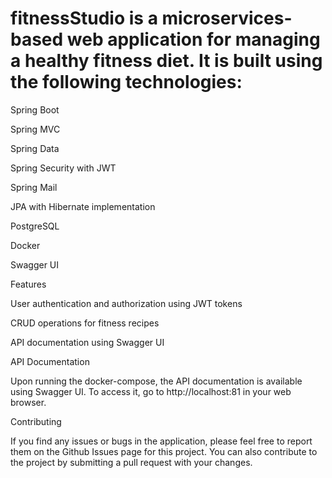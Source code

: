# fitnessStudio is a microservices-based web application for managing a healthy fitness diet. It is built using the following technologies:

Spring Boot

Spring MVC

Spring Data

Spring Security with JWT 

Spring Mail

JPA with Hibernate implementation 

PostgreSQL

Docker 

Swagger UI  

Features

User authentication and authorization using JWT tokens

CRUD operations for fitness recipes 

API documentation using Swagger UI 

 
API Documentation

Upon running the docker-compose, the API documentation is available using Swagger UI. To access it, go to http://localhost:81 in your web browser.

Contributing

If you find any issues or bugs in the application, please feel free to report them on the Github Issues page for this project. You can also contribute to the project by submitting a pull request with your changes.
